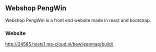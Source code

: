 

## Webshop PengWin
Webshop PengWin is a front end website made in react and bootstrap.

### Website

http://24585.hosts1.ma-cloud.nl/bewijzenmap/build/


